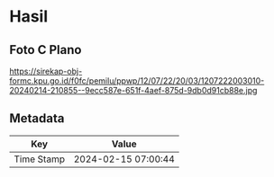 # Hasil

## Foto C Plano

https://sirekap-obj-formc.kpu.go.id/f0fc/pemilu/ppwp/12/07/22/20/03/1207222003010-20240214-210855--9ecc587e-651f-4aef-875d-9db0d91cb88e.jpg


## Metadata

| Key        | Value               |
| ---------- | ------------------- |
| Time Stamp | 2024-02-15 07:00:44 |



